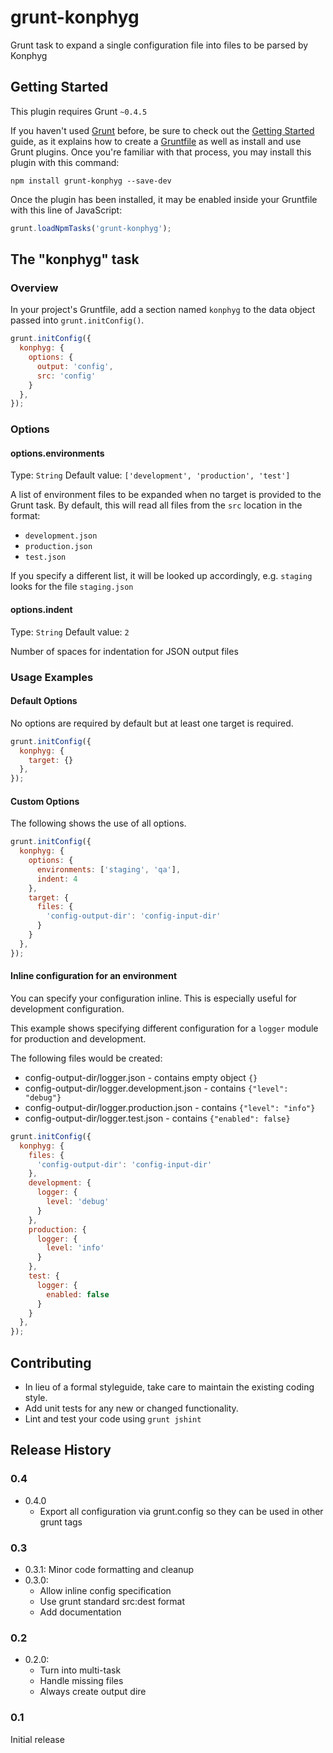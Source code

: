 # grunt-konphyg

Grunt task to expand a single configuration file into files to be parsed by Konphyg

## Getting Started
This plugin requires Grunt `~0.4.5`

If you haven't used [Grunt](http://gruntjs.com/) before, be sure to check out the [Getting Started](http://gruntjs.com/getting-started) guide, as it explains how to create a [Gruntfile](http://gruntjs.com/sample-gruntfile) as well as install and use Grunt plugins. Once you're familiar with that process, you may install this plugin with this command:

```shell
npm install grunt-konphyg --save-dev
```

Once the plugin has been installed, it may be enabled inside your Gruntfile with this line of JavaScript:

```js
grunt.loadNpmTasks('grunt-konphyg');
```

## The "konphyg" task

### Overview
In your project's Gruntfile, add a section named `konphyg` to the data object passed into `grunt.initConfig()`.

```js
grunt.initConfig({
  konphyg: {
    options: {
      output: 'config',
      src: 'config'
    }
  },
});
```

### Options


#### options.environments
Type: `String`
Default value: `['development', 'production', 'test']`

A list of environment files to be expanded when no target is provided to the Grunt task.
By default, this will read all files from the `src` location in the format:

- `development.json`
- `production.json`
- `test.json`

If you specify a different list, it will be looked up accordingly, e.g. `staging` looks for the file `staging.json`

#### options.indent
Type: `String`
Default value: `2`

Number of spaces for indentation for JSON output files

### Usage Examples

#### Default Options
No options are required by default but at least one target is required.

```js
grunt.initConfig({
  konphyg: {
    target: {}
  },
});
```

#### Custom Options
The following shows the use of all options.

```js
grunt.initConfig({
  konphyg: {
    options: {
      environments: ['staging', 'qa'],
      indent: 4
    },
    target: {
      files: {
        'config-output-dir': 'config-input-dir'
      }
    }
  },
});
```

#### Inline configuration for an environment
You can specify your configuration inline. This is especially useful for development configuration.

This example shows specifying different configuration for a `logger` module for production and development.

The following files would be created:

* config-output-dir/logger.json - contains empty object `{}`
* config-output-dir/logger.development.json - contains `{"level": "debug"}`
* config-output-dir/logger.production.json - contains `{"level": "info"}`
* config-output-dir/logger.test.json - contains `{"enabled": false}`

```js
grunt.initConfig({
  konphyg: {
    files: {
      'config-output-dir': 'config-input-dir'
    },
    development: {
      logger: {
        level: 'debug'
      }
    },
    production: {
      logger: {
        level: 'info'
      }
    },
    test: {
      logger: {
        enabled: false
      }
    }
  },
});
```

## Contributing

* In lieu of a formal styleguide, take care to maintain the existing coding style.
* Add unit tests for any new or changed functionality.
* Lint and test your code using `grunt jshint`

## Release History

### 0.4 ###

* 0.4.0
    * Export all configuration via grunt.config so they can be used in other grunt tags

### 0.3 ###

* 0.3.1: Minor code formatting and cleanup
* 0.3.0:
    * Allow inline config specification
    * Use grunt standard src:dest format
    * Add documentation

### 0.2 ###

* 0.2.0:
    * Turn into multi-task
    * Handle missing files
    * Always create output dire

### 0.1 ###

Initial release